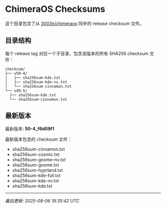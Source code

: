 # ChimeraOS Checksums

这个目录包含了从 [3003n/chimeraos](https://github.com/3003n/chimeraos) 同步的 release checksum 文件。

## 目录结构

每个 release tag 对应一个子目录，包含该版本的所有 SHA256 checksum 文件：

```
checksum/
├── v50-4/
│   ├── sha256sum-kde.txt
│   ├── sha256sum-kde-nv.txt
│   └── sha256sum-cinnamon.txt
└── v49-5/
  ├── sha256sum-kde.txt
  └── sha256sum-cinnamon.txt
```

## 最新版本

最新版本: **50-4_f6d09f1**

最新版本包含的 checksum 文件：
- sha256sum-cinnamon.txt
- sha256sum-cosmic.txt
- sha256sum-gnome-nv.txt
- sha256sum-gnome.txt
- sha256sum-hyprland.txt
- sha256sum-kde-full.txt
- sha256sum-kde-nv.txt
- sha256sum-kde.txt

---
*最后更新: 2025-08-06 19:35:42 UTC*
